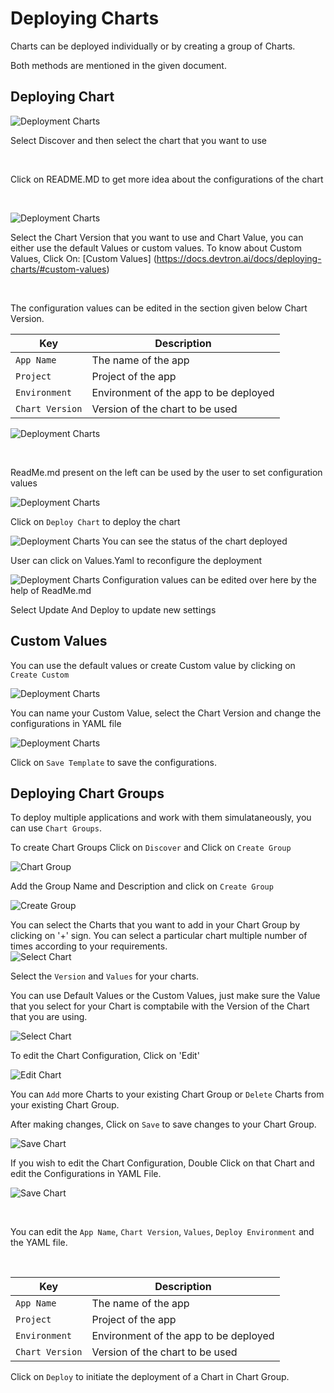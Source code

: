 # Deploying Charts

Charts can be deployed individually or by creating a group of Charts.

Both methods are mentioned in the given document.


## Deploying Chart

![Deployment Charts](/depchart1.JPG "Deployment Charts")

Select Discover and then select the chart that you want to use

<br>

Click on README.MD to get more idea about the configurations of the chart

<br>

![Deployment Charts](/custom.jpg "Deployment Charts")


Select the Chart Version that you want to use and Chart Value, you can either use the default Values or custom values.
To know about Custom Values, Click On: [Custom Values] (https://docs.devtron.ai/docs/deploying-charts/#custom-values)



<br>



The configuration values can be edited in the section given below Chart Version.

Key | Description
----|----
`App Name` | The name of the app
`Project` | Project of the app
`Environment` |Environment of the app to be deployed
`Chart Version` | Version of the chart to be used


![Deployment Charts](/depchart4config.JPG "Deployment Charts")

<br>

ReadMe.md present on the left can be used by the user to set configuration values



![Deployment Charts](/depchart4readme.JPG "Deployment Charts")
<br>

Click on `Deploy Chart` to deploy the chart


![Deployment Charts](/depchartdeployedredo.JPG "Deployment Charts")
You can see the status of the chart deployed

User can click on Values.Yaml to reconfigure the deployment



![Deployment Charts](/depchartreconfig.JPG "Deployment Charts")
Configuration values can be edited over here by the help of ReadMe.md

Select Update And Deploy to update new settings

##  Custom Values

You can use the default values or create Custom value by clicking on ` Create Custom`

![Deployment Charts](/custom.jpg "Deployment Charts")

You can name your Custom Value, select the Chart Version and change the configurations in YAML file 

![Deployment Charts](/custom_val.jpg "Deployment Charts")

Click on `Save Template` to save the configurations.



## Deploying Chart Groups 

To deploy multiple applications and work with them simulataneously, you can use `Chart Groups`.

To create Chart Groups 
Click on  `Discover` and Click on `Create Group`

![Chart Group](/screen2.jpg  "Chart Groups")

Add the Group Name and Description and click on `Create Group`

![Create Group](/create_group.jpg  "Create Groups")

You can select the Charts that you want to add in your Chart Group by clicking on '+' sign. 
You can select a particular chart multiple number of times according to your requirements.
<br>
![Select Chart ](/select_charts.jpg  "Select Charts")

Select the `Version` and `Values` for your charts.

You can use Default Values or the Custom Values, just make sure the Value that you select for your Chart is comptabile with the Version of the Chart that you are using.

![Select Chart ](/select_charts2.jpg  "Select Charts")


To edit the Chart Configuration, Click on 'Edit'

![Edit Chart ](/edit_group.jpg  "Edit Charts")

You can `Add` more Charts to your existing Chart Group or `Delete` Charts from your existing Chart Group. 

After making changes, Click on `Save` to save changes to your Chart Group. 

![Save Chart ](/edit_group2.jpg  "Save Charts")

If you wish to edit the Chart Configuration, Double Click on that Chart and edit the Configurations in YAML File.

![Save Chart ](/edit_chart1.jpg  "Save Charts")

<br>

You can edit the `App Name`, `Chart Version`, `Values`, `Deploy Environment` and the YAML file.

<br>

Key | Description
----|----
`App Name` | The name of the app
`Project` | Project of the app
`Environment` |Environment of the app to be deployed
`Chart Version` | Version of the chart to be used



Click on `Deploy` to initiate the deployment of a Chart in Chart Group.
